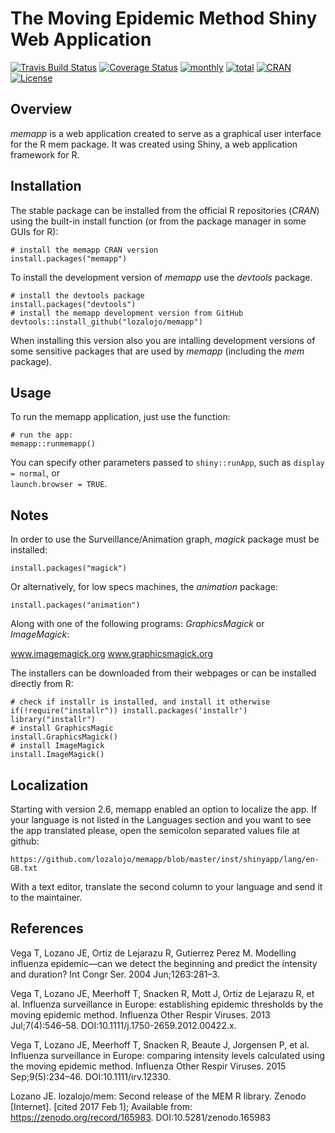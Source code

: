 # The Moving Epidemic Method Shiny Web Application

[![Travis Build Status](https://travis-ci.org/lozalojo/memapp.svg?branch=master)](https://travis-ci.org/lozalojo/memapp)
[![Coverage Status](https://img.shields.io/codecov/c/github/lozalojo/memapp/master.svg)](https://codecov.io/github/lozalojo/memapp?branch=master)
[![monthly](http://cranlogs.r-pkg.org/badges/memapp)](https://www.rpackages.io/package/memapp) 
[![total](http://cranlogs.r-pkg.org/badges/grand-total/memapp)](https://www.rpackages.io/package/memapp)
[![CRAN](http://www.r-pkg.org/badges/version/memapp?color=009999)](https://cran.r-project.org/package=memapp)
[![License](https://img.shields.io/badge/license-GPL%20%28%3E=%202%29-lightgrey.svg?style=flat)](http://www.gnu.org/licenses/gpl-2.0.html)

## Overview

*memapp* is a web application created to serve as a graphical user interface for the R mem package. It was created using Shiny, a web application framework for R.

## Installation

The stable package can be installed from the official R repositories (*CRAN*) using the built-in install function (or from the package manager in some GUIs for R):

```
# install the memapp CRAN version
install.packages("memapp")
```

To install the development version of *memapp* use the *devtools* package.

```
# install the devtools package
install.packages("devtools")
# install the memapp development version from GitHub
devtools::install_github("lozalojo/memapp")
```
When installing this version also you are intalling development versions of some sensitive packages that are used by *memapp* (including the *mem* package).

## Usage

To run the memapp application, just use the function:

```
# run the app:
memapp::runmemapp()
```

You can specify other parameters passed to `shiny::runApp`, such as `display = normal`, or  
`launch.browser = TRUE`.

## Notes

In order to use the Surveillance/Animation graph, *magick* package must be installed:

```
install.packages("magick")
```

Or alternatively, for low specs machines, the *animation* package:

```
install.packages("animation")
```

Along with one of the following programs: *GraphicsMagick* or *ImageMagick*:

www.imagemagick.org
www.graphicsmagick.org

The installers can be downloaded from their webpages or can be installed directly from R:

```
# check if installr is installed, and install it otherwise
if(!require("installr")) install.packages('installr')
library("installr")
# install GraphicsMagic
install.GraphicsMagick()
# install ImageMagick
install.ImageMagick()
```

## Localization

Starting with version 2.6, memapp enabled an option to localize the app. If your language is not listed in the Languages section and you want to see the app translated please, open the semicolon separated values file at github:

```
https://github.com/lozalojo/memapp/blob/master/inst/shinyapp/lang/en-GB.txt
```

With a text editor, translate the second column to your language and send it to the maintainer.

## References

Vega T, Lozano JE, Ortiz de Lejarazu R, Gutierrez Perez M. Modelling influenza epidemic—can we detect the beginning and predict the intensity and duration? Int Congr Ser. 2004 Jun;1263:281–3. 

Vega T, Lozano JE, Meerhoff T, Snacken R, Mott J, Ortiz de Lejarazu R, et al. Influenza surveillance in Europe: establishing epidemic thresholds by the moving epidemic method. Influenza Other Respir Viruses. 2013 Jul;7(4):546–58. DOI:10.1111/j.1750-2659.2012.00422.x.

Vega T, Lozano JE, Meerhoff T, Snacken R, Beaute J, Jorgensen P, et al. Influenza surveillance in Europe: comparing intensity levels calculated using the moving epidemic method. Influenza Other Respir Viruses. 2015 Sep;9(5):234–46. DOI:10.1111/irv.12330.

Lozano JE. lozalojo/mem: Second release of the MEM R library. Zenodo [Internet]. [cited 2017 Feb 1]; Available from: https://zenodo.org/record/165983. DOI:10.5281/zenodo.165983

